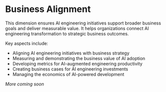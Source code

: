 # Business Alignment

This dimension ensures AI engineering initiatives support broader business goals and deliver measurable value. It helps organizations connect AI engineering transformation to strategic business outcomes.

Key aspects include:
- Aligning AI engineering initiatives with business strategy
- Measuring and demonstrating the business value of AI adoption
- Developing metrics for AI-augmented engineering productivity
- Creating business cases for AI engineering investments
- Managing the economics of AI-powered development

*More coming soon*
